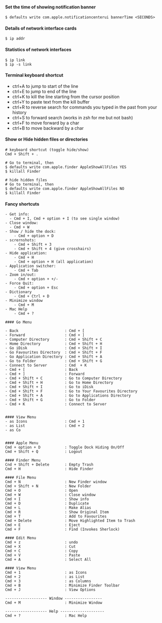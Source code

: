 
#### Set the time of showing notification banner
`$ defaults write com.apple.notificationcenterui bannerTime <SECONDS>`

#### Details of network interface cards
`$ ip addr`

#### Statistics of network interfaces
```
$ ip link
$ ip -s link
```
#### Terminal keyboard shortcut
- ctrl+A to jump to start of the line
- ctrl+E to jump to end of the line
- ctrl+K to kill the line starting from the cursor position
- ctrl+Y to paste text from the kill buffer
- ctrl+R to reverse search for commands you typed in the past from your history
- ctrl+S to forward search (works in zsh for me but not bash)
- ctrl+F to move forward by a char
- ctrl+B to move backward by a char

#### Show or Hide hidden files or directories
```
# keyboard shortcut (toggle hide/show)
Cmd + Shift + .

# Go to terminal, then
$ defaults write com.apple.finder AppleShowAllFiles YES
$ killall Finder

# hide hidden files
# Go to terminal, then
$ defaults write com.apple.finder AppleShowAllFiles NO
$ killall Finder
```
#### Fancy shortcuts
```
- Get info:
  - Cmd + I, Cmd + option + I (to see single window)
- Close window:
  - Cmd + W
- Show / hide the dock:
	- Cmd + option + D
- scrernshots:
    - Cmd + Shift + 3
    - Cmd + Shift + 4 (give crosshairs)
- Hide application:
	- Cmd + H
	- Cmd + option + H (all application)
- Application switcher:
	- Cmd + Tab
- Zoom in/out:
	- Cmd + option + +/-
- Force Quit:
	- Cmd + option + Esc
- Dictionary
	- Cmd + Ctrl + D
- Minimize window
	- Cmd + M
- Mac Help
	- Cmd + ?

#### Go Menu

- Back                     : Cmd + [
- Forward                  : Cmd + ]
- Computer Directory       : Cmd + Shift + C
- Home Directory           : Cmd + Shift + H
- Go iDisk                 : Cmd + Shift + I
- Go Favourites Directory  : Cmd + Shift + F
- Go Application Directory : Cmd + Shift + A
- Go to Folder             : Cmd + Shift + G
- Connect to Server        : Cmd  + K
- Cmd + [                  : Back
- Cmd + ]                  : Forward
- Cmd + Shift + C          : Go to Computer Directory
- Cmd + Shift + H          : Go to Home Directory
- Cmd + Shift + I          : Go to iDisk
- Cmd + Shift + F          : Go to Your Favourites Directory
- Cmd + Shift + A          : Go to Applications Directory
- Cmd + Shift + G          : Go to Folder
- Cmd + K                  : Connect to Server


#### View Menu
- as Icons                 : Cmd + 1
- as List                  : Cmd + 2
- as Co


#### Apple Menu
Cmd + option + D           : Toggle Dock Hiding On/Off
Cmd + Shift + Q            : Logout

#### Finder Menu
Cnd + Shift + Delete       : Empty Trash
Cmd + H                    : Hide Finder

#### File Menu
Cmd + N                    : New Finder window
Cmd + Shift + N            : New Folder
Cmd + O                    : Open
Cmd + W                    : Close window
Cmd + I                    : Show info
Cmd + D                    : Duplicate
Cmd + L                    : Make Alias
Cmd + R                    : Show Original Item
Cmd + T                    : Add to Favourites
Cmd + Delete               : Move Highlighted Item to Trash
Cmd + E                    : Eject
Cmd + F                    : Find (Invokes Sherlock)

#### Edit Menu
Cmd + z                    : undo
Cmd + X                    : Cut
Cmd + C                    : Copy
Cmd + V                    : Paste
Cmd + A                    : Select All

#### View Menu
Cmd + 1                    : as Icons
Cmd + 2                    : as List
Cmd + 3                    : as Columns
Cmd + B                    : Minimize Finder Toolbar
Cmd + J                    : View Options

------------------- Window -----------------
Cmd + M                    : Minimize Window

------------------- Help --------------------
Cmd + ?                    : Mac Help
```




